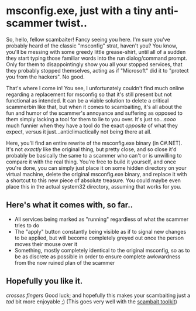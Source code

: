 # msconfig.exe, just with a tiny anti-scammer twist..
So, hello, fellow scambaiter! Fancy seeing you here. I'm sure you've probably heard of the classic "msconfig" strat, haven't you? You know, you'll be messing with some greedy little grease-shirt, until all of a sudden they start typing those familiar words into the run dialog/command prompt. Only for them to disappointingly show you all your stopped services, that they probably stopped themselves, acting as if "Microsoft" did it to "protect you from the hackers". No good.

That's where I come in! You see, I unfortunately couldn't find much online regarding a replacement for msconfig so that it's still present but not functional as intended. It can be a viable solution to delete a critical scammerbin like that, but when it comes to scambaiting, it's all about the fun and humor of the scammer's annoyance and suffering as opposed to them simply lacking a tool for them to lie to you over. It's just so...*sooo* much funnier when they have a tool do the exact *opposite* of what they expect, versus it just...anticlimactically not being there at all.

Here, you'll find an entire rewrite of the msconfig.exe binary (in C#.NET). It's not *exactly* like the original thing, but pretty close, and so close it'd probably be basically the same to a scammer who can't or is unwilling to compare it with the real thing. You're free to build it yourself, and once you're done, you can simply just place it on some hidden directory on your virtual machine, delete the original msconfig.exe binary, and replace it with a shortcut to this new piece of absolute treasure. You could maybe even place this in the actual system32 directory, assuming that works for you.

## Here's what it comes with, so far..
* All services being marked as "running" regardless of what the scammer tries to do
* The "apply" button constantly being visible as if to signal new changes to be applied, but will become completely greyed out once the person moves their mouse over it
* Something, mostly completely identical to the original msconfig, so as to be as discrete as possible in order to ensure complete awkwardness from the now ruined plan of the scammer


## Hopefully you like it.
*crosses fingers*
Good luck; and hopefully this makes your scambaiting just a *tad* bit more enjoyable ;)
(This goes very well with the [scambait toolkit](https://github.com/ConnorBaxter/ScambaitToolkit))
